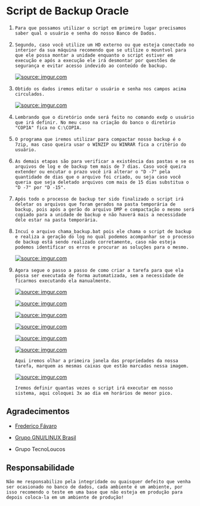 # Script de Backup Oracle

1. `Para que possamos utilizar o script em primeiro lugar precisamos saber qual o usuário e senha do nosso Banco de Dados.`

2. `Segundo, caso você utilize um HD externo ou que esteja conectado no interior da sua máquina recomendo que se utilize o mountvol para que ele possa montar a unidade enquanto o script estiver em execução e após a execução ele irá desmontar por questões de segurança e evitar acesso indevido ao conteúdo de backup.`

   <a href="https://i.imgur.com/jIksjjk"><img src="https://i.imgur.com/jIksjjk.png" title="source: imgur.com" /></a>
  

3. `Obtido os dados iremos editar o usuário e senha nos campos acima circulados.`

   <a href="https://i.imgur.com/Ufjay5R"><img src="https://i.imgur.com/Ufjay5R.png" title="source: imgur.com" /></a>

4. `Lembrando que o diretório onde será feito no comando exdp o usuário que irá definir. No meu caso na criação do banco o diretório "COPIA" fica no C:\COPIA.`

5. `O programa que iremos utilizar para compactar nosso backup é o 7zip, mas caso queira usar o WINZIP ou WINRAR fica a critério do usuário.`

6. `As demais etapas são para verificar a existência das pastas e se os arquivos de log e de backup tem mais de 7 dias. Caso você queira extender ou encutar o prazo você irá alterar o "D -7" pela quantidade de dias que o arquivo foi criado, ou seja caso você queria que seja deletado arquivos com mais de 15 dias substitua o "D -7" por "D -15".`

7. `Após todo o processo de backup ter sido finalizado o script irá deletar os arquivos que foram gerados na pasta temporária de backup, pois após a gerão do arquivo DMP e compactação o mesmo será copiado para a unidade de backup e não haverá mais a necessidade dele estar na pasta temporária.`

8. `Incuí o arquivo chama_backup.bat pois ele chama o script de backup e realiza a geração do log no qual podemos acompanhar se o processo de backup está sendo realizado corretamente, caso não esteja podemos identificar os erros e procurar as soluções para o mesmo.`

   <a href="https://i.imgur.com/SXilqYa"><img src="https://i.imgur.com/SXilqYa.png" title="source: imgur.com" /></a>

9. `Agora segue o passo a passo de como criar a tarefa para que ela possa ser executada de forma automatizada, sem a necessidade de ficarmos executando ela manualmente.`

   <a href="https://i.imgur.com/jgXwyCP"><img src="https://i.imgur.com/jgXwyCP.png" title="source: imgur.com" /></a>

   <a href="https://i.imgur.com/oCIc4Y1"><img src="https://i.imgur.com/oCIc4Y1.png" title="source: imgur.com" /></a>

   <a href="https://i.imgur.com/uSX3xWI"><img src="https://i.imgur.com/uSX3xWI.png" title="source: imgur.com" /></a>

   <a href="https://i.imgur.com/arAsvsO"><img src="https://i.imgur.com/arAsvsO.png" title="source: imgur.com" /></a>

   <a href="https://i.imgur.com/OuIZ2IC"><img src="https://i.imgur.com/OuIZ2IC.png" title="source: imgur.com" /></a>

   <a href="https://imgur.com/sbLXWoB"><img src="https://i.imgur.com/sbLXWoB.png" title="source: imgur.com" /></a>

   `Aqui iremos olhar a primeira janela das propriedades da nossa tarefa, marquem as mesmas caixas que estão marcadas nessa imagem.`

   <a href="https://i.imgur.com/arAsvsO"><img src="https://i.imgur.com/arAsvsO.png" title="source: imgur.com" /></a>

   `Iremos definir quantas vezes o script irá executar em nosso sistema, aqui coloquei 3x ao dia em horários de menor pico.`



## Agradecimentos

- [Frederico Fávaro](https://github.com/FredericoFavaro)

- [Grupo GNU/LINUX Brasil](http://gnulinuxbrasil.com.br/)
- Grupo TecnoLoucos

## Responsabilidade
   `Não me responsabilizo pela integridade ou quaisquer defeito que venha ser ocasionado no banco de dados, cada ambiente é um ambiente, por isso recomendo o teste em uma base que não esteja em produção para depois coloca-la em um ambiente de produção!`
